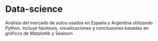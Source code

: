 # Data-science
Análisis del mercado de autos usados en España y Argentina utilizando Python. Incluye hipótesis, visualizaciones y conclusiones basadas en gráficos de Matplotlib y Seaborn
